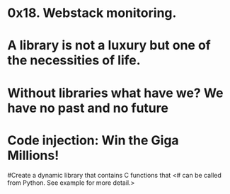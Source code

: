 # 0x18. Webstack monitoring.
# A library is not a luxury but one of the necessities of life.
#  Without libraries what have we? We have no past and no future
# Code injection: Win the Giga Millions!
#Create a dynamic library that contains C functions that
<# can be called from Python. See example for more detail.>
